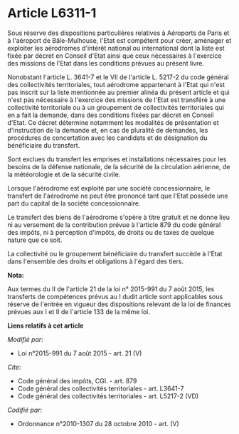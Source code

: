 # Article L6311-1

Sous réserve des dispositions particulières relatives à Aéroports de Paris et à l'aéroport de Bâle-Mulhouse, l'Etat est
compétent pour créer, aménager et exploiter les aérodromes d'intérêt national ou international dont la liste est fixée par
décret en Conseil d'Etat ainsi que ceux nécessaires à l'exercice des missions de l'Etat dans les conditions prévues au
présent livre.

Nonobstant l'article L. 3641-7 et le VII de l'article L. 5217-2 du code général des collectivités territoriales, tout
aérodrome appartenant à l'Etat qui n'est pas inscrit sur la liste mentionnée au premier alinéa du présent article et qui
n'est pas nécessaire à l'exercice des missions de l'Etat est transféré à une collectivité territoriale ou à un groupement de
collectivités territoriales qui en a fait la demande, dans des conditions fixées par décret en Conseil d'Etat. Ce décret
détermine notamment les modalités de présentation et d'instruction de la demande et, en cas de pluralité de demandes, les
procédures de concertation avec les candidats et de désignation du bénéficiaire du transfert. 

Sont exclues du transfert les emprises et installations nécessaires pour les besoins de la défense nationale, de la sécurité
de la circulation aérienne, de la météorologie et de la sécurité civile. 

Lorsque l'aérodrome est exploité par une société concessionnaire, le transfert de l'aérodrome ne peut être prononcé tant que
l'Etat possède une part du capital de la société concessionnaire. 

Le transfert des biens de l'aérodrome s'opère à titre gratuit et ne donne lieu ni au versement de la contribution prévue à
l'article 879 du code général des impôts, ni à perception d'impôts, de droits ou de taxes de quelque nature que ce soit. 

La collectivité ou le groupement bénéficiaire du transfert succède à l'Etat dans l'ensemble des droits et obligations à
l'égard des tiers.

**Nota:**

Aux termes du II de l'article 21 de la loi n° 2015-991 du 7 août 2015, les transferts de compétences prévus au I dudit
article sont applicables sous réserve de l'entrée en vigueur des dispositions relevant de la loi de finances prévues aux I et
II de l'article 133 de la même loi.

**Liens relatifs à cet article**

_Modifié par_:

  - Loi n°2015-991 du 7 août 2015 - art. 21 (V)

_Cite_:

  - Code général des impôts, CGI. - art. 879
  - Code général des collectivités territoriales - art. L3641-7
  - Code général des collectivités territoriales - art. L5217-2 (VD)

_Codifié par_:

  - Ordonnance n°2010-1307 du 28 octobre 2010 - art. (V)

